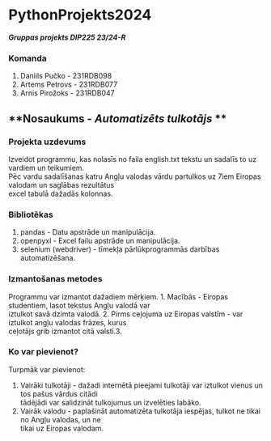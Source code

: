 # **PythonProjekts2024**
***Gruppas projekts DIP225 23/24-R***
### **Komanda**
1. Daniils Pučko - 231RDB098
2. Artems Petrovs - 231RDB077
3. Arnis Pirožoks - 231RDB047
## **Nosaukums - _Automatizēts tulkotājs_ **
### **Projekta uzdevums**
Izveidot programmu, kas nolasīs no faila english.txt tekstu un sadalīs to uz vardiem un teikumiem. <br/>
Pēc vardu sadalīšanas katru Angļu valodas vārdu partulkos uz 7iem Eiropas valodam un saglābas rezultātus<br/>
excel tabulā dažadās kolonnas.
### **Bibliotēkas**
1. pandas - Datu apstrāde un manipulācija.
2. openpyxl - Excel failu apstrāde un manipulācija.
3. selenium (webdriver) - tīmekļa pārlūkprogrammās darbības automatizēšana.
### **Izmantošanas metodes**
Programmu var izmantot dažadiem mērķiem. 1. Macībās - Eiropas studentiem, lasot tekstus Angļu valodā var <br/>
iztulkot savā dzimta valodā. 2. Pirms ceļojuma uz Eiropas valstīm - var iztulkot angļu valodas frāzes, kurus <br/>
ceļotājs grib izmantot citā valstī.3.
### **Ko var pievienot?**
Turpmāk var pievienot:
1. Vairāki tulkotāji - dažadi internētā pieejami tulkotāji var iztulkot vienus un tos pašus vārdus citādi<br/>
tādējādi var salidzināt tulkojumus un izvelēties labāko.
2. Vairāk valodu - paplašināt automatizēta tulkotāja iespējas, tulkot ne tikai no Angļu valodas, un ne <br/>
tikai uz Eiropas valodam.
